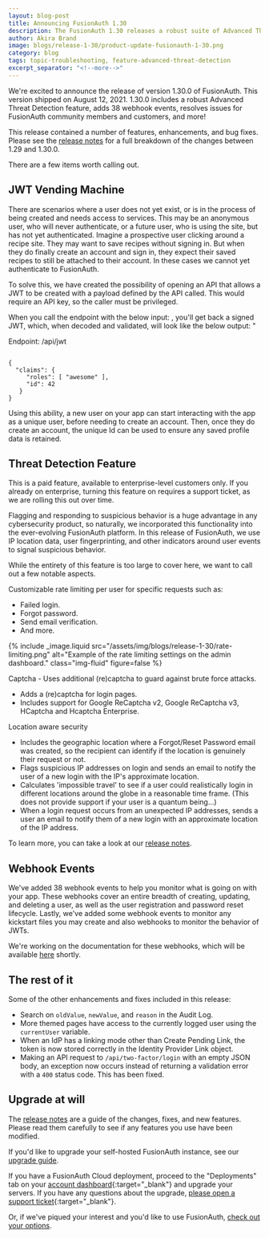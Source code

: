 ```yaml
---
layout: blog-post
title: Announcing FusionAuth 1.30
description: The FusionAuth 1.30 releases a robust suite of Advanced Threat Detection features, a JWT vending machine, myriad webhook events, and more.
author: Akira Brand
image: blogs/release-1-30/product-update-fusionauth-1-30.png
category: blog
tags: topic-troubleshooting, feature-advanced-threat-detection
excerpt_separator: "<!--more-->"
---
```


We're excited to announce the release of version 1.30.0 of FusionAuth. This version shipped on August 12, 2021. 1.30.0 includes a robust Advanced Threat Detection feature, adds 38 webhook events, resolves issues for FusionAuth community members and customers, and more! 

<!--more-->

This release contained a number of features, enhancements, and bug fixes. Please see the [release notes](/docs/v1/tech/release-notes/#version-1-30-0) for a full breakdown of the changes between 1.29 and 1.30.0. 

There are a few items worth calling out.

## JWT Vending Machine

There are scenarios where a user does not yet exist, or is in the process of being created and needs access to services. This may be an anonymous user, who will never authenticate, or a future user, who is using the site, but has not yet authenticated. Imagine a prospective user clicking around a recipe site. They may want to save recipes without signing in.  But when they do finally create an account and sign in, they expect their saved recipes to still be attached to their account.  In these cases we cannot yet authenticate to FusionAuth.

To solve this, we have created the possibility of opening an API that allows a JWT to be created with a payload defined by the API called.  This would require an API key, so the caller must be privileged.  

When you call the endpoint with the below input: , you'll get back a signed JWT, which, when decoded and validated, will look like the below output: "

Endpoint: /api/jwt

```

{
  "claims": {
     "roles": [ "awesome" ],
     "id": 42
   }
}
```

Using this ability, a new user on your app can start interacting with the app as a unique user, before needing to create an account. Then, once they do create an account, the unique Id can be used to ensure any saved profile data is retained. 

## Threat Detection Feature

This is a paid feature, available to enterprise-level customers only. If you already on enterprise, turning this feature on requires a support ticket, as we are rolling this out over time. 

Flagging and responding to suspicious behavior is a huge advantage in any cybersecurity product, so naturally, we incorporated this functionality into the ever-evolving FusionAuth platform. In this release of FusionAuth, we use IP location data, user fingerprinting, and other indicators around user events to signal suspicious behavior. 

While the entirety of this feature is too large to cover here, we want to call out a few notable aspects.

Customizable rate limiting per user for specific requests such as:
 - Failed login.
 - Forgot password.
 - Send email verification.
 - And more.

{% include _image.liquid src="/assets/img/blogs/release-1-30/rate-limiting.png" alt="Example of the rate limiting settings on the admin dashboard." class="img-fluid" figure=false %}
 
Captcha - Uses additional (re)captcha to guard against brute force attacks. 
- Adds a (re)captcha for login pages.
- Includes support for Google ReCaptcha v2, Google ReCaptcha v3, HCaptcha and Hcaptcha Enterprise.

Location aware security
- Includes the geographic location where a Forgot/Reset Password email was created, so the recipient can identify if the location is genuinely their request or not. 
- Flags suspicious IP addresses on login and sends an email to notify the user of a new login with the IP's approximate location.
- Calculates 'impossible travel' to see if a user could realistically login in different locations around the globe in a reasonable time frame. (This does not provide support if your user is a quantum being...)
- When a login request occurs from an unexpected IP addresses, sends a user an email to notify them of a new login with an approximate location of the IP address. 

To learn more, you can take a look at our [release notes](/docs/v1/tech/release-notes/#version-1-30-0). 

## Webhook Events

We've added 38 webhook events to help you monitor what is going on with your app.  These webhooks cover an entire breadth of creating, updating, and deleting a user, as well as the user registration and password reset lifecycle. Lastly, we've added some webhook events to monitor any kickstart files you may create and also webhooks to monitor the behavior of JWTs. 

We're working on the documentation for these webhooks, which will be available [here](https://fusionauth.io/docs/v1/tech/apis/webhooks/#overview) shortly.

## The rest of it

Some of the other enhancements and fixes included in this release:

* Search on `oldValue`, `newValue`, and `reason` in the Audit Log.
* More themed pages have access to the currently logged user using the `currentUser` variable.
* When an IdP has a linking mode other than Create Pending Link, the token is now stored correctly in the Identity Provider Link object.
* Making an API request to `/api/two-factor/login` with an empty JSON body, an exception now occurs instead of returning a validation error with a `400` status code. This has been fixed. 

## Upgrade at will

The [release notes](/docs/v1/tech/release-notes/#version-1-30-0) are a guide of the changes, fixes, and new features. Please read them carefully to see if any features you use have been modified.

If you'd like to upgrade your self-hosted FusionAuth instance, see our [upgrade guide](/docs/v1/tech/installation-guide/upgrade/). 

If you have a FusionAuth Cloud deployment, proceed to the "Deployments" tab on your [account dashboard](https://account.fusionauth.io/account/deployment/){:target="_blank"} and upgrade your servers. If you have any questions about the upgrade, [please open a support ticket](https://account.fusionauth.io/account/support/){:target="_blank"}.

Or, if we've piqued your interest and you'd like to use FusionAuth, [check out your options](/pricing/).
